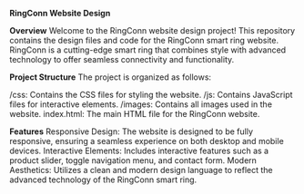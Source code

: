 **RingConn Website Design**

**Overview**
Welcome to the RingConn website design project! This repository contains the design files and code for the RingConn smart ring website. RingConn is a cutting-edge smart ring that combines style with advanced technology to offer seamless connectivity and functionality.

**Project Structure**
The project is organized as follows:

/css: Contains the CSS files for styling the website.
/js: Contains JavaScript files for interactive elements.
/images: Contains all images used in the website.
index.html: The main HTML file for the RingConn website.


**Features**
Responsive Design: The website is designed to be fully responsive, ensuring a seamless experience on both desktop and mobile devices.
Interactive Elements: Includes interactive features such as a product slider, toggle navigation menu, and contact form.
Modern Aesthetics: Utilizes a clean and modern design language to reflect the advanced technology of the RingConn smart ring.
